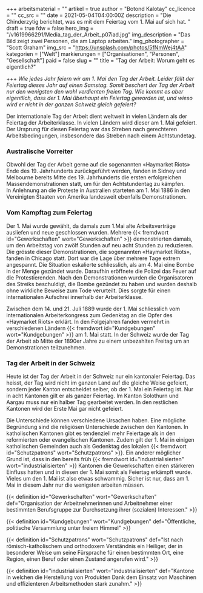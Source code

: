 +++
arbeitsmaterial = ""
artikel = true
author = "Botond Kalotay"
cc_licence = ""
cc_src = ""
date = 2021-05-04T04:00:00Z
description = "Die Chinderzytig berichtet, was es mit dem Feiertag vom 1. Mai auf sich hat. "
draft = true
fdw = false
hero_img = "/v1619966291/Media_tag_der_Arbeit_p07iad.jpg"
img_description = "Das Bild zeigt zwei Personen, die am Laptop arbeiten."
img_photographer = "Scott Graham"
img_src = "https://unsplash.com/photos/5fNmWej4tAA"
kategorien = ["Welt"]
markierungen = ["Organisationen", "Personen", "Gesellschaft"]
paid = false
slug = ""
title = "Tag der Arbeit: Worum geht es eigentlich?"

+++
_Wie jedes Jahr feiern wir am 1. Mai den Tag der Arbeit. Leider fällt der Feiertag dieses Jahr auf einen Samstag. Somit beschert der Tag der Arbeit nur den wenigsten den wohl verdienten freien Tag. Wie kommt es aber eigentlich, dass der 1. Mai überhaupt ein Feiertag geworden ist, und wieso wird er nicht in der ganzen Schweiz gleich gefeiert?_

Der internationale Tag der Arbeit dient weltweit in vielen Ländern als der Feiertag der Arbeiterklasse. In vielen Ländern wird dieser am 1. Mai gefeiert. Der Ursprung für diesen Feiertag war das Streben nach gerechteren Arbeitsbedingungen, insbesondere das Streben nach einem Achtstundetag.

### Australische Vorreiter

Obwohl der Tag der Arbeit gerne auf die sogenannten «Haymarket Riots» Ende des 19. Jahrhunderts zurückgeführt werden, fanden in Sidney und Melbourne bereits Mitte des 19. Jahrhunderts die ersten erfolgreichen Massendemonstrationen statt, um für den Achtstundentag zu kämpfen.  
In Anlehnung an die Proteste in Australien starteten am 1. Mai 1886 in den Vereinigten Staaten von Amerika landesweit ebenfalls Demonstrationen.

### Vom Kampftag zum Feiertag

Der 1. Mai wurde gewählt, da damals zum 1.Mai alte Arbeitsverträge ausliefen und neue geschlossen wurden. Mehrere {{< fremdwort id="Gewerkschaften" wort="Gewerkschaften" >}} demonstrierten damals, um den Arbeitstag von zwölf Stunden auf neu acht Stunden zu reduzieren. Die grösste dieser Demonstrationen, die sogenannten «Haymarket Riots», fanden in Chicago statt. Dort war die Lage über mehrere Tage extrem angespannt. Die Situation eskalierte schliesslich, als am 4. Mai eine Bombe in der Menge gezündet wurde. Daraufhin eröffnete die Polizei das Feuer auf die Protestierenden. Nach den Demonstrationen wurden die Organisatoren des Streiks beschuldigt, die Bombe gezündet zu haben und wurden deshalb ohne wirkliche Beweise zum Tode verurteilt. Dies sorgte für einen internationalen Aufschrei innerhalb der Arbeiterklasse.

Zwischen dem 14. und 21. Juli 1889 wurde der 1. Mai schliesslich vom internationalen Arbeiterkongress zum Gedenktag an die Opfer des «Haymarket Riots» erklärt. In den Folgejahren fanden vermehrt in verschiedenen Ländern {{< fremdwort id="Kundgebungen" wort="Kundgebungen" >}} am 1. Mai statt. In der Schweiz wurde der Tag der Arbeit ab Mitte der 1890er Jahre zu einem unbezahlten Freitag um an Demonstrationen teilzunehmen.

### Tag der Arbeit in der Schweiz

Heute ist der Tag der Arbeit in der Schweiz nur ein kantonaler Feiertag. Das heisst, der Tag wird nicht im ganzen Land auf die gleiche Weise gefeiert, sondern jeder Kanton entscheidet selber, ob der 1. Mai ein Feiertag ist. Nur in acht Kantonen gilt er als ganzer Feiertag. Im Kanton Solothurn und Aargau muss nur ein halber Tag gearbeitet werden. In den restlichen Kantonen wird der Erste Mai gar nicht gefeiert.

Die Unterschiede können verschiedene Ursachen haben. Eine mögliche Begründung sind die religiösen Unterschiede zwischen den Kantonen. In katholischen Kantonen gibt es tendenziell mehr Feiertage als in den reformierten oder evangelischen Kantonen. Zudem gilt der 1. Mai in einigen katholischen Gemeinden auch als Gedenktag des lokalen {{< fremdwort id="Schutzpatrons" wort="Schutzpatrons" >}}. Ein anderer möglicher Grund ist, dass in den bereits früh {{< fremdwort id="industrialisierten" wort="industrialisierten" >}} Kantonen die Gewerkschaften einen stärkeren Einfluss hatten und in diesen der 1. Mai somit als Feiertag erkämpft wurde.  
Vieles um den 1. Mai ist also etwas schwammig. Sicher ist nur, dass am 1. Mai in diesem Jahr nur die wenigsten arbeiten müssen.

{{< definition id="Gewerkschaften" wort="Gewerkschaften" def="Organisation der Arbeitnehmerinnen und Arbeitnehmer einer bestimmten Berufsgruppe zur Durchsetzung ihrer (sozialen) Interessen." >}}

{{< definition id="Kundgebungen" wort="Kundgebungen" def="Öffentliche, politische Versammlung unter freiem Himmel" >}}

{{< definition id="Schutzpatrons" wort="Schutzpatrons" def="Ist nach römisch-katholischem und orthodoxem Verständnis ein Heiliger, der in besonderer Weise um seine Fürsprache für einen bestimmten Ort, eine Region, einen Beruf oder einen Zustand angerufen wird." >}}

{{< definition id="industrialisierten" wort="industrialisierten" def="Kantone in welchen die Herstellung von Produkten Dank dem Einsatz von Maschinen und effizienteren Arbeitsmethoden stark zunahm." >}}